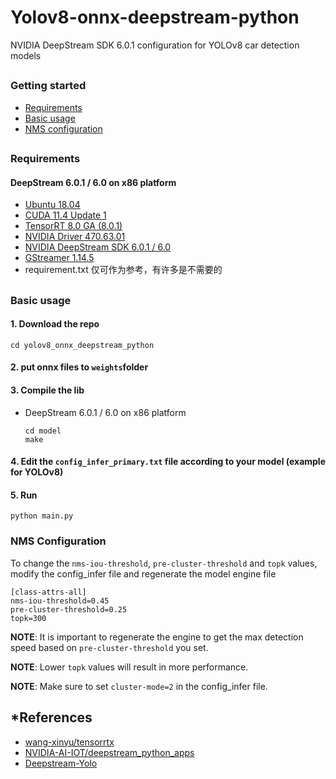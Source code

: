 # Yolov8-onnx-deepstream-python

NVIDIA DeepStream SDK 6.0.1 configuration for YOLOv8 car detection models

##



### Getting started

* [Requirements](#requirements)
* [Basic usage](#basic-usage)
* [NMS configuration](#nms-configuration)

##

### Requirements


#### DeepStream 6.0.1 / 6.0 on x86 platform

* [Ubuntu 18.04](https://releases.ubuntu.com/18.04.6/)
* [CUDA 11.4 Update 1](https://developer.nvidia.com/cuda-11-4-1-download-archive?target_os=Linux&target_arch=x86_64&Distribution=Ubuntu&target_version=18.04&target_type=runfile_local)
* [TensorRT 8.0 GA (8.0.1)](https://developer.nvidia.com/nvidia-tensorrt-8x-download)
* [NVIDIA Driver 470.63.01](https://www.nvidia.com.br/Download/index.aspx)
* [NVIDIA DeepStream SDK 6.0.1 / 6.0](https://developer.nvidia.com/deepstream-sdk-download-tesla-archived)
* [GStreamer 1.14.5](https://gstreamer.freedesktop.org/)
* requirement.txt 仅可作为参考，有许多是不需要的



##

### Basic usage

#### 1. Download the repo

```
cd yolov8_onnx_deepstream_python
```

#### 2. put onnx files to `weights`folder

#### 3. Compile the lib

* DeepStream 6.0.1 / 6.0 on x86 platform

  ```
  cd model
  make
  ```

#### 4. Edit the `config_infer_primary.txt` file according to your model (example for YOLOv8)

#### 5. Run

```
python main.py
```


### NMS Configuration

To change the `nms-iou-threshold`, `pre-cluster-threshold` and `topk` values, modify the config_infer file and regenerate the model engine file

```
[class-attrs-all]
nms-iou-threshold=0.45
pre-cluster-threshold=0.25
topk=300
```

**NOTE**: It is important to regenerate the engine to get the max detection speed based on `pre-cluster-threshold` you set.

**NOTE**: Lower `topk` values will result in more performance.

**NOTE**: Make sure to set `cluster-mode=2` in the config_infer file.

## *References
+ [wang-xinyu/tensorrtx](https://github.com/wang-xinyu/tensorrtx)
+ [NVIDIA-AI-IOT/deepstream_python_apps](https://github.com/NVIDIA-AI-IOT/deepstream_python_apps)
+ [Deepstream-Yolo](https://github.com/marcoslucianops/DeepStream-Yolo)